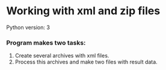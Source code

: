 # Working with xml and zip files
Python version: 3
### Program makes two tasks:
1. Create several archives with xml files.
2. Process this archives and make two files with result data.